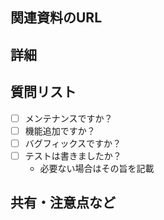 ## 関連資料のURL
<!-- なければ貼る必要はなし -->

## 詳細


## 質問リスト

- [ ] メンテナンスですか？
- [ ] 機能追加ですか？
- [ ] バグフィックスですか？
- [ ] テストは書きましたか？
  - 必要ない場合はその旨を記載

## 共有・注意点など
